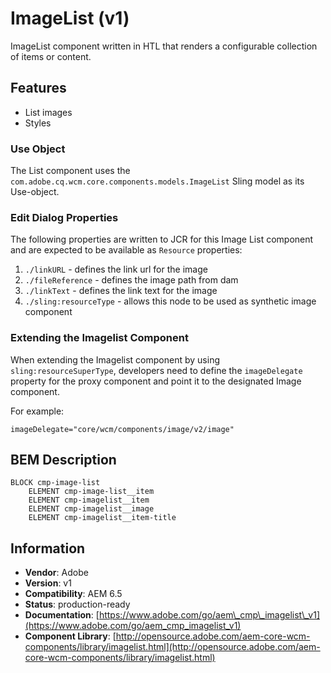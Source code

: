 <!--
Copyright 2019 Adobe Systems Incorporated

Licensed under the Apache License, Version 2.0 (the "License");
you may not use this file except in compliance with the License.
You may obtain a copy of the License at

    http://www.apache.org/licenses/LICENSE-2.0

Unless required by applicable law or agreed to in writing, software
distributed under the License is distributed on an "AS IS" BASIS,
WITHOUT WARRANTIES OR CONDITIONS OF ANY KIND, either express or implied.
See the License for the specific language governing permissions and
limitations under the License.
-->
ImageList (v1)
====
ImageList component written in HTL that renders a configurable collection of items or content.

## Features
* List images
* Styles

### Use Object
The List component uses the `com.adobe.cq.wcm.core.components.models.ImageList` Sling model as its Use-object.

### Edit Dialog Properties
The following properties are written to JCR for this Image List component and are expected to be available as `Resource` properties:

1. `./linkURL` - defines the link url for the image
2. `./fileReference` - defines the image path from dam
3. `./linkText` - defines the link text for the image
4. `./sling:resourceType` - allows this node to be used as synthetic image component

### Extending the Imagelist Component
When extending the Imagelist component by using `sling:resourceSuperType`, developers need to define the `imageDelegate` property for
the proxy component and point it to the designated Image component.

For example:
```
imageDelegate="core/wcm/components/image/v2/image"
```

## BEM Description
```
BLOCK cmp-image-list
    ELEMENT cmp-image-list__item
    ELEMENT cmp-imagelist__item
    ELEMENT cmp-imagelist__image
    ELEMENT cmp-imagelist__item-title
```

## Information
* **Vendor**: Adobe
* **Version**: v1
* **Compatibility**: AEM 6.5
* **Status**: production-ready
* **Documentation**: [https://www.adobe.com/go/aem\_cmp\_imagelist\_v1](https://www.adobe.com/go/aem_cmp_imagelist_v1)
* **Component Library**: [http://opensource.adobe.com/aem-core-wcm-components/library/imagelist.html](http://opensource.adobe.com/aem-core-wcm-components/library/imagelist.html)
